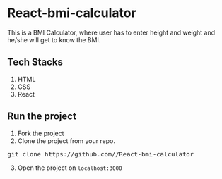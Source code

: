 # React-bmi-calculator
This is a BMI Calculator, where user has to enter height and weight and he/she will get to know the BMI.
## Tech Stacks
1. HTML 
2. CSS
3. React
## Run the project
1. Fork the project 
2. Clone the project from your repo.
<pre>git clone https://github.com/<username>/React-bmi-calculator</pre>
3. Open the project on ``localhost:3000``

